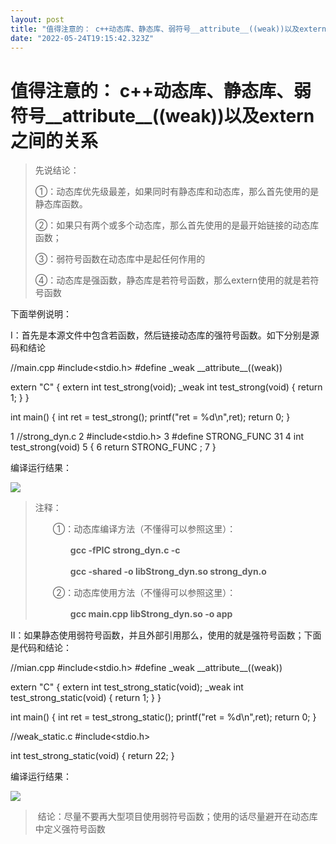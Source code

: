 ```yaml
---
layout: post
title: "值得注意的： c++动态库、静态库、弱符号__attribute__((weak))以及extern之间的关系"
date: "2022-05-24T19:15:42.323Z"
---
```

值得注意的： c++动态库、静态库、弱符号\_\_attribute\_\_((weak))以及extern之间的关系
===========================================================

> 先说结论：
> 
> ①：动态库优先级最差，如果同时有静态库和动态库，那么首先使用的是静态库函数。
> 
> ②：如果只有两个或多个动态库，那么首先使用的是最开始链接的动态库函数；
> 
> ③：弱符号函数在动态库中是起任何作用的
> 
> ④：动态库是强函数，静态库是若符号函数，那么extern使用的就是若符号函数

下面举例说明：

Ⅰ：首先是本源文件中包含若函数，然后链接动态库的强符号函数。如下分别是源码和结论

//main.cpp
#include<stdio.h>
#define \_weak \_\_attribute\_\_((weak))

extern "C" {
    extern int  test\_strong(void);
     \_weak int test\_strong(void)
    {
                return 1;
    }
}

int  main()
{
        int  ret = test\_strong();
        printf("ret = %d\\n",ret);
        return 0;
}

1 //strong\_dyn.c
2 #include<stdio.h>
3 #define STRONG\_FUNC  31
4 int  test\_strong(void)
5 {
6        return STRONG\_FUNC  ;
7 }

编译运行结果：

![](https://img2022.cnblogs.com/blog/1740161/202205/1740161-20220524203933864-1809436471.png)

> 注释：
> 
> 　　①：动态库编译方法（不懂得可以参照这里）：
> 
> 　　　　**gcc -fPIC strong\_dyn.c -c**
> 
> 　　　　**gcc -shared -o libStrong\_dyn.so strong\_dyn.o**
> 
> 　　②：动态库使用方法（不懂得可以参照这里）：
> 
> 　　　　**gcc main.cpp libStrong\_dyn.so -o app**

Ⅱ：如果静态使用弱符号函数，并且外部引用那么，使用的就是强符号函数；下面是代码和结论：

//mian.cpp
#include<stdio.h>
#define \_weak \_\_attribute\_\_((weak))

extern "C" {
    extern int  test\_strong\_static(void);
     \_weak int test\_strong\_static(void)
    {
                return 1;
    }
}

int  main()
{
        int  ret = test\_strong\_static();
        printf("ret = %d\\n",ret);
        return 0;
}

//weak\_static.c
#include<stdio.h>

int test\_strong\_static(void)
{
     return 22;
}

编译运行结果：

![](https://img2022.cnblogs.com/blog/1740161/202205/1740161-20220524205040735-1607769368.png)

>  结论：尽量不要再大型项目使用弱符号函数；使用的话尽量避开在动态库中定义强符号函数